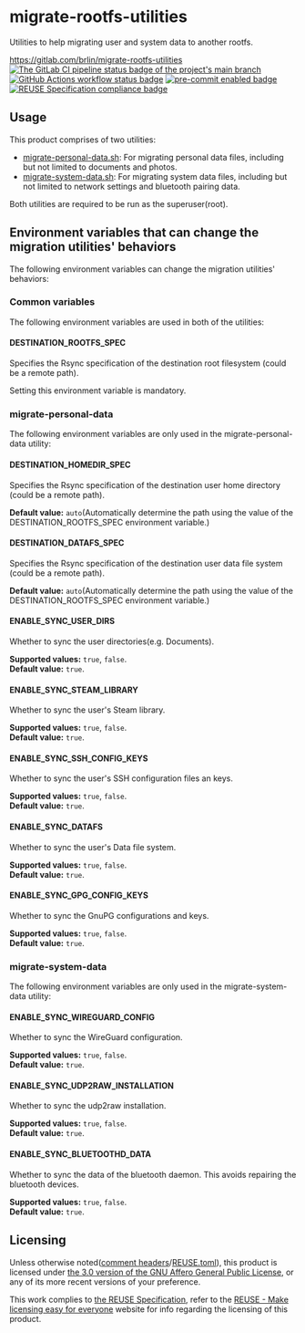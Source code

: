 # migrate-rootfs-utilities

Utilities to help migrating user and system data to another rootfs.

<https://gitlab.com/brlin/migrate-rootfs-utilities>  
[![The GitLab CI pipeline status badge of the project's `main` branch](https://gitlab.com/brlin/migrate-rootfs-utilities/badges/main/pipeline.svg?ignore_skipped=true "Click here to check out the comprehensive status of the GitLab CI pipelines")](https://gitlab.com/brlin/migrate-rootfs-utilities/-/pipelines) [![GitHub Actions workflow status badge](https://github.com/brlin-tw/migrate-rootfs-utilities/actions/workflows/check-potential-problems.yml/badge.svg "GitHub Actions workflow status")](https://github.com/brlin-tw/migrate-rootfs-utilities/actions/workflows/check-potential-problems.yml) [![pre-commit enabled badge](https://img.shields.io/badge/pre--commit-enabled-brightgreen?logo=pre-commit&logoColor=white "This project uses pre-commit to check potential problems")](https://pre-commit.com/) [![REUSE Specification compliance badge](https://api.reuse.software/badge/gitlab.com/brlin/migrate-rootfs-utilities "This project complies to the REUSE specification to decrease software licensing costs")](https://api.reuse.software/info/gitlab.com/brlin/migrate-rootfs-utilities)

## Usage

This product comprises of two utilities:

* [migrate-personal-data.sh](migrate-personal-data.sh): For migrating personal data files, including but not limited to documents and photos.
* [migrate-system-data.sh](migrate-system-data.sh): For migrating system data files, including but not limited to network settings and bluetooth pairing data.

Both utilities are required to be run as the superuser(root).

## Environment variables that can change the migration utilities' behaviors

The following environment variables can change the migration utilities' behaviors:

### Common variables

The following environment variables are used in both of the utilities:

#### DESTINATION_ROOTFS_SPEC

Specifies the Rsync specification of the destination root filesystem (could be a remote path).

Setting this environment variable is mandatory.

### migrate-personal-data

The following environment variables are only used in the migrate-personal-data utility:

#### DESTINATION_HOMEDIR_SPEC

Specifies the Rsync specification of the destination user home directory (could be a remote path).

**Default value:** `auto`(Automatically determine the path using the value of the DESTINATION_ROOTFS_SPEC environment variable.)

#### DESTINATION_DATAFS_SPEC

Specifies the Rsync specification of the destination user data file system (could be a remote path).

**Default value:** `auto`(Automatically determine the path using the value of the DESTINATION_ROOTFS_SPEC environment variable.)

#### ENABLE_SYNC_USER_DIRS

Whether to sync the user directories(e.g. Documents).

**Supported values:** `true`, `false`.  
**Default value:** `true`.

#### ENABLE_SYNC_STEAM_LIBRARY

Whether to sync the user's Steam library.

**Supported values:** `true`, `false`.  
**Default value:** `true`.

#### ENABLE_SYNC_SSH_CONFIG_KEYS

Whether to sync the user's SSH configuration files an keys.

**Supported values:** `true`, `false`.  
**Default value:** `true`.

#### ENABLE_SYNC_DATAFS

Whether to sync the user's Data file system.

**Supported values:** `true`, `false`.  
**Default value:** `true`.

#### ENABLE_SYNC_GPG_CONFIG_KEYS

Whether to sync the GnuPG configurations and keys.

**Supported values:** `true`, `false`.  
**Default value:** `true`.

### migrate-system-data

The following environment variables are only used in the migrate-system-data utility:

#### ENABLE_SYNC_WIREGUARD_CONFIG

Whether to sync the WireGuard configuration.

**Supported values:** `true`, `false`.  
**Default value:** `true`.

#### ENABLE_SYNC_UDP2RAW_INSTALLATION

Whether to sync the udp2raw installation.

**Supported values:** `true`, `false`.  
**Default value:** `true`.

#### ENABLE_SYNC_BLUETOOTHD_DATA

Whether to sync the data of the bluetooth daemon.  This avoids repairing the bluetooth devices.

**Supported values:** `true`, `false`.  
**Default value:** `true`.

## Licensing

Unless otherwise noted([comment headers](https://reuse.software/spec-3.3/#comment-headers)/[REUSE.toml](https://reuse.software/spec-3.3/#reusetoml)), this product is licensed under [the 3.0 version of the GNU Affero General Public License](https://www.gnu.org/licenses/agpl-3.0.html), or any of its more recent versions of your preference.

This work complies to [the REUSE Specification](https://reuse.software/spec/), refer to the [REUSE - Make licensing easy for everyone](https://reuse.software/) website for info regarding the licensing of this product.
